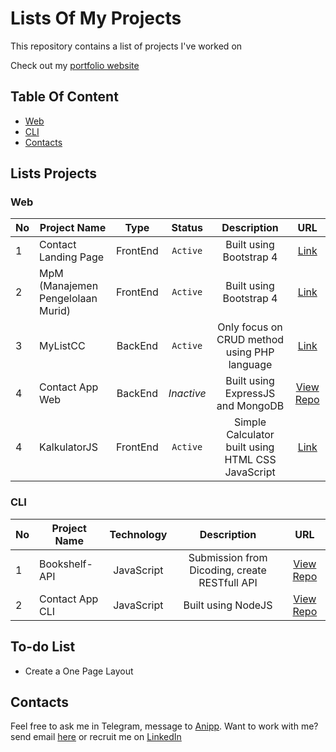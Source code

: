 
# Lists Of My Projects

This repository contains a list of projects I've worked on

Check out my [portfolio website](https://hanivan.github.io)

## Table Of Content

- [Web](#web)
- [CLI](#cli)
- [Contacts](#contacts)

## Lists Projects

### Web

| No  | Project Name          | Type | Status | Description | URL |
| --- | --------------------- |:----:|:------:|:-----------:|:---:|
| 1   | Contact Landing Page  | FrontEnd | `Active` | Built using Bootstrap 4 | [Link](https://hanivan.github.io/contactlandingpage) |
| 2   | MpM (Manajemen Pengelolaan Murid) | FrontEnd | `Active` | Built using Bootstrap 4 | [Link](https://hanivan.github.io/MpM) |
| 3   | MyListCC | BackEnd | `Active` | Only focus on CRUD method using PHP language | [Link](https://mylistcc.herokuapp.com) |
| 4   | Contact App Web | BackEnd | _Inactive_ | Built using ExpressJS and MongoDB | [View Repo](https://github.com/Hanivan/contact-app-web) |
| 4   | KalkulatorJS | FrontEnd | `Active` | Simple Calculator built using HTML CSS JavaScript | [Link](https://hanivan.github.io/kalkulatorjs/) |

### CLI

| No  | Project Name          | Technology | Description | URL |
| --- | --------------------- |:------:|:-----------:|:---:|
| 1   | Bookshelf-API  | JavaScript | Submission from Dicoding, create RESTfull API | [View Repo](https://github.com/Hanivan/Bookshelf-API) |
| 2   | Contact App CLI | JavaScript | Built using NodeJS | [View Repo](https://github.com/Hanivan/contact-app-cli) |

## To-do List
- Create a One Page Layout

## Contacts

Feel free to ask me in Telegram, message to [Anipp](https://t.me/hanivanrizky). Want to work with me? send email [here](mailto:hanivan20@gmail.com) or recruit me on [LinkedIn](https://www.linkedin.com/in/hanivanrizky)

<!-- Daftar Project (Github Pages) | Source Code
----------------------------- | -----------
1. [MpM](https://hanivan.github.io/MpM/) | [MpM](https://github.com/Hanivan/MpM)
2. [Contact Landing Page](https://hanivan.github.io/contactlandingpage) | [Contact Landing Page](https://github.com/Hanivan/contactlandingpage)
 -->
